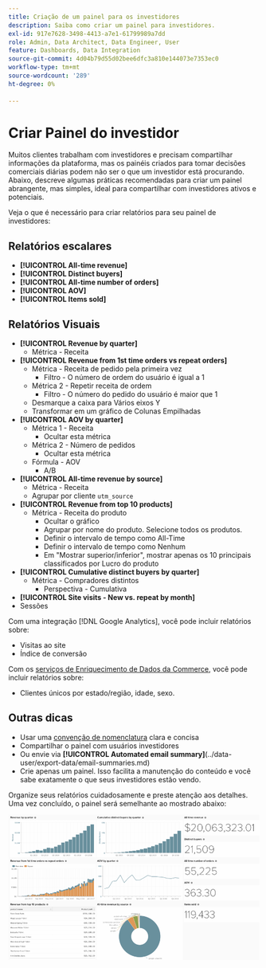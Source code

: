 ```yaml
---
title: Criação de um painel para os investidores
description: Saiba como criar um painel para investidores.
exl-id: 917e7628-3498-4413-a7e1-61799989a7dd
role: Admin, Data Architect, Data Engineer, User
feature: Dashboards, Data Integration
source-git-commit: 4d04b79d55d02bee6dfc3a810e144073e7353ec0
workflow-type: tm+mt
source-wordcount: '289'
ht-degree: 0%

---
```


# Criar Painel do investidor

Muitos clientes trabalham com investidores e precisam compartilhar informações da plataforma, mas os painéis criados para tomar decisões comerciais diárias podem não ser o que um investidor está procurando. Abaixo, descreve algumas práticas recomendadas para criar um painel abrangente, mas simples, ideal para compartilhar com investidores ativos e potenciais.

Veja o que é necessário para criar relatórios para seu painel de investidores:

## Relatórios escalares

* **[!UICONTROL All-time revenue]**
* **[!UICONTROL Distinct buyers]**
* **[!UICONTROL All-time number of orders]**
* **[!UICONTROL AOV]**
* **[!UICONTROL Items sold]**

## Relatórios Visuais

* **[!UICONTROL Revenue by quarter]**
   * Métrica - Receita
* **[!UICONTROL Revenue from 1st time orders vs repeat orders]**
   * Métrica - Receita de pedido pela primeira vez
      * Filtro - O número de ordem do usuário é igual a 1
   * Métrica 2 - Repetir receita de ordem
      * Filtro - O número do pedido do usuário é maior que 1
   * Desmarque a caixa para Vários eixos Y
   * Transformar em um gráfico de Colunas Empilhadas
* **[!UICONTROL AOV by quarter]**
   * Métrica 1 - Receita
      * Ocultar esta métrica
   * Métrica 2 - Número de pedidos
      * Ocultar esta métrica
   * Fórmula - AOV
      * A/B
* **[!UICONTROL All-time revenue by source]**
   * Métrica - Receita
   * Agrupar por cliente `utm_source`
* **[!UICONTROL Revenue from top 10 products]**
   * Métrica - Receita do produto
      * Ocultar o gráfico
      * Agrupar por nome do produto. Selecione todos os produtos.
      * Definir o intervalo de tempo como All-Time
      * Definir o intervalo de tempo como Nenhum
      * Em &quot;Mostrar superior/inferior&quot;, mostrar apenas os 10 principais classificados por Lucro do produto
* **[!UICONTROL Cumulative distinct buyers by quarter]**
   * Métrica - Compradores distintos
      * Perspectiva - Cumulativa
* **[!UICONTROL Site visits - New vs. repeat by month]**
* Sessões

Com uma integração [!DNL Google Analytics], você pode incluir relatórios sobre:

* Visitas ao site
* Índice de conversão

Com os [serviços de Enriquecimento de Dados da Commerce](https://business.adobe.com/products/magento/magento-commerce.html), você pode incluir relatórios sobre:

* Clientes únicos por estado/região, idade, sexo.

## Outras dicas

* Usar uma [convenção de nomenclatura](../best-practices/naming-elements.md) clara e concisa
* Compartilhar o painel com usuários investidores
* Ou envie via **[!UICONTROL Automated email summary]**(../data-user/export-data/email-summaries.md)
* Crie apenas um painel. Isso facilita a manutenção do conteúdo e você sabe exatamente o que seus investidores estão vendo.

Organize seus relatórios cuidadosamente e preste atenção aos detalhes. Uma vez concluído, o painel será semelhante ao mostrado abaixo:

![Criar Painel do Investidor](../../mbi/assets/investor-dboard-example.png)
